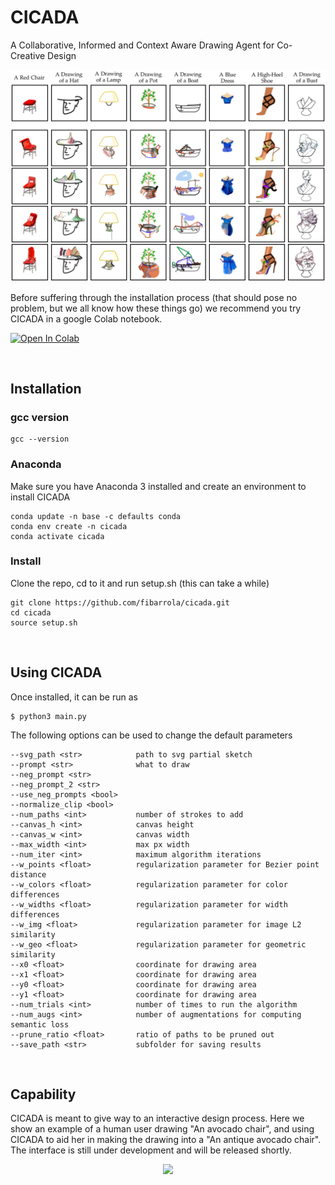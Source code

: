 # CICADA

A Collaborative, Informed and Context Aware Drawing Agent for Co-Creative Design

<img src="https://github.com/fibarrola/cicada/blob/master/repo_img/cicada_results.png"/>
<!-- ![](repo_img/cicada_resutls.png) -->

Before suffering through the installation process (that should pose no problem, but we all know how these things go) we recommend you try CICADA in a google Colab notebook.

[![Open In Colab](https://colab.research.google.com/assets/colab-badge.svg)](
https://colab.research.google.com/drive/1rEnHMMBnK--qxXatwt9QEQexKsHZWizb?usp=sharing)

<br>

## Installation

### gcc version

<!-- Make sure your gcc version is 8 or lower -->
```
gcc --version
```

### Anaconda

Make sure you have Anaconda 3 installed and create an environment to install CICADA
```
conda update -n base -c defaults conda
conda env create -n cicada
conda activate cicada
```

### Install

Clone the repo, cd to it and run setup.sh (this can take a while)
```
git clone https://github.com/fibarrola/cicada.git
cd cicada
source setup.sh
```

<br>

## Using CICADA

Once installed, it can be run as

```
$ python3 main.py
```

The following options can be used to change the default parameters

```
--svg_path <str>            path to svg partial sketch
--prompt <str>              what to draw
--neg_prompt <str>
--neg_prompt_2 <str>
--use_neg_prompts <bool>
--normalize_clip <bool>
--num_paths <int>           number of strokes to add
--canvas_h <int>            canvas height
--canvas_w <int>            canvas width
--max_width <int>           max px width
--num_iter <int>            maximum algorithm iterations
--w_points <float>          regularization parameter for Bezier point distance
--w_colors <float>          regularization parameter for color differences
--w_widths <float>          regularization parameter for width differences
--w_img <float>             regularization parameter for image L2 similarity
--w_geo <float>             regularization parameter for geometric similarity
--x0 <float>                coordinate for drawing area
--x1 <float>                coordinate for drawing area
--y0 <float>                coordinate for drawing area
--y1 <float>                coordinate for drawing area
--num_trials <int>          number of times to run the algorithm
--num_augs <int>            number of augmentations for computing semantic loss
--prune_ratio <float>       ratio of paths to be pruned out
--save_path <str>           subfolder for saving results
```


<!-- ![](repo_img/avocado_chair.gif?raw=true) -->

<br>

## Capability

CICADA is meant to give way to an interactive design process. Here we show an example of a human user drawing "An avocado chair", and using CICADA to aid her in making the drawing into a "An antique avocado chair". The interface is still under development and will be released shortly.

<p align="center">
<img src="https://github.com/fibarrola/cicada/blob/master/repo_img/avocado_chair.gif" width="448"/>
</p>
